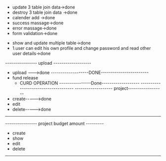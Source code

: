 - update 3 table join data->done
- destroy 3 table join data ->done
- calender add ->done
- success massage->done
- error massage->done
- form validation->done


* show and update multiple table->done
* 1.user can edit his own  profile and change password and read other user details->done




---------------- upload -------------------
* upload --->done
-------------------DONE------------------------
* fund release 
     - CURD OPERATION
----------------Done-------------------     -------------------------------------
------------------- project------------------
* create----->done
* edit 
* delete----->done
-----------------------------------------

---------------- project budget amount ---------
* create 
* show 
* edit 
* delete
-------------------------------------------
